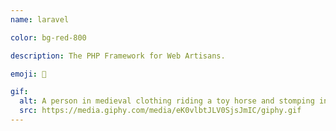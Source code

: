 ```yaml
---
name: laravel

color: bg-red-800

description: The PHP Framework for Web Artisans.

emoji: 🐛

gif:
  alt: A person in medieval clothing riding a toy horse and stomping in front of a large castle.
  src: https://media.giphy.com/media/eK0vlbtJLV0SjsJmIC/giphy.gif
---
```

